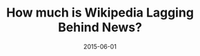 ---
title: "How much is Wikipedia Lagging Behind News?"
collection: publications
permalink: /publication/2015-DBLP_conf_websci_FetahuAA15
date: 2015-06-01
venue: 'Proceedings of the ACM Web Science Conference, WebSci 2015, Oxford, United Kingdom, June 28 - July 1, 2015'
---